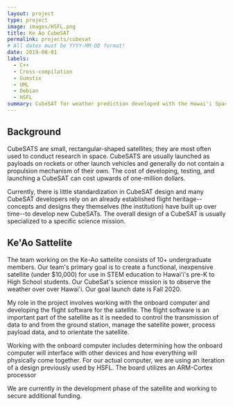 ```yaml
---
layout: project
type: project
image: images/HSFL.png
title: Ke Ao CubeSAT
permalink: projects/cubesat
# All dates must be YYYY-MM-DD format!
date: 2019-08-01
labels:
  - C++
  - Cross-compilation
  - Gumstix
  - UML
  - Debian
  - HSFL
summary: CubeSAT for weather prediction developed with the Hawai'i Space Flight Laboratory
---
```

## Background
CubeSATS are small, rectangular-shaped satellites; they are most often used to conduct research in space. CubeSATS are usually launched as payloads on rockets or other launch vehicles and generally do not contain a propulsion mechanism of their own. The cost of developing, testing, and launching a CubeSAT can cost upwards of one-million dollars. 

Currently, there is little standardization in CubeSAT design and many CubeSAT developers rely on an already established flight heritage--concepts and designs they themselves (the institution) have built up over time--to develop new CubeSATs. The overall design of a CubeSAT is usually specialized to a specific science mission. 

## Ke'Ao Sattelite
The team working on the Ke-Ao sattelite consists of 10+ undergraduate members. Our team's primary goal is to create a functional, inexpensive satellite (under $10,000) for use in STEM education to Hawai'i's pre-K to High School students. Our CubeSat's science mission is to observe the weather over over Hawai'i. Our goal launch date is Fall 2020.

My role in the project involves working with the onboard computer and developing the flight software for the satellite. The flight software is an important part of the satellite as it is needed to control the transmission of data to and from the ground station, manage the satellite power, process payload data, and to orientate the satellite. 

Working with the onboard computer includes determining how the onboard computer will interface with other devices and how everything will physically come together. For our actual computer, we are using an iteration of a design previously used by HSFL. The board utilizes an ARM-Cortex processor

We are currently in the development phase of the satellite and working to secure additional funding. 
